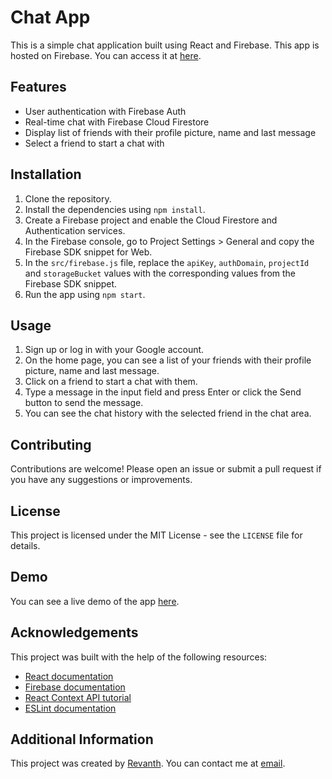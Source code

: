 # Chat App

This is a simple chat application built using React and Firebase.
This app is hosted on Firebase. You can access it at [here](https://react-chat-app-17a59.web.app).

## Features

- User authentication with Firebase Auth
- Real-time chat with Firebase Cloud Firestore
- Display list of friends with their profile picture, name and last message
- Select a friend to start a chat with

## Installation

1. Clone the repository.
2. Install the dependencies using `npm install`.
3. Create a Firebase project and enable the Cloud Firestore and Authentication services.
4. In the Firebase console, go to Project Settings > General and copy the Firebase SDK snippet for Web.
5. In the `src/firebase.js` file, replace the `apiKey`, `authDomain`, `projectId` and `storageBucket` values with the corresponding values from the Firebase SDK snippet.
6. Run the app using `npm start`.

## Usage

1. Sign up or log in with your Google account.
2. On the home page, you can see a list of your friends with their profile picture, name and last message.
3. Click on a friend to start a chat with them.
4. Type a message in the input field and press Enter or click the Send button to send the message.
5. You can see the chat history with the selected friend in the chat area.

## Contributing

Contributions are welcome! Please open an issue or submit a pull request if you have any suggestions or improvements.

## License

This project is licensed under the MIT License - see the `LICENSE` file for details.

## Demo

You can see a live demo of the app [here](https://youtu.be/e7L6wH7wBS8).

## Acknowledgements

This project was built with the help of the following resources:

- [React documentation](https://reactjs.org/docs/getting-started.html)
- [Firebase documentation](https://firebase.google.com/docs)
- [React Context API tutorial](https://www.smashingmagazine.com/2020/01/introduction-react-context-api)
- [ESLint documentation](https://eslint.org/docs/user-guide/getting-started)

## Additional Information

This project was created by [Revanth](https://github.com/revanth-03). You can contact me at [email](revanthsrinivaslu03@gmail.com).
